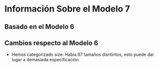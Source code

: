 # Información Sobre el Modelo 7

## Basado en el Modelo 6

## Cambios respecto al Modelo 6
- Hemos categorizado size: Había 67 tamaños disntintos, esto puede dar lugar a demasiada especificación


